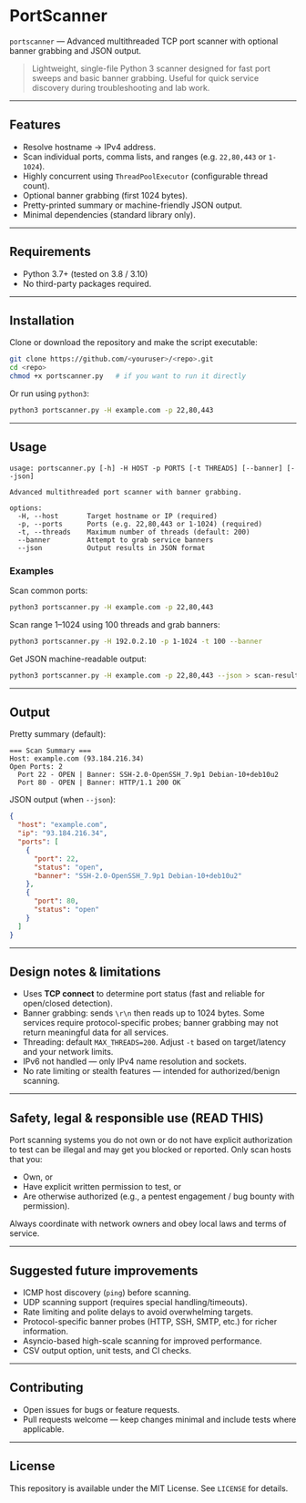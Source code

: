 # PortScanner

`portscanner` — Advanced multithreaded TCP port scanner with optional banner grabbing and JSON output.

> Lightweight, single-file Python 3 scanner designed for fast port sweeps and basic banner grabbing. Useful for quick service discovery during troubleshooting and lab work.

---

## Features

- Resolve hostname → IPv4 address.
- Scan individual ports, comma lists, and ranges (e.g. `22,80,443` or `1-1024`).
- Highly concurrent using `ThreadPoolExecutor` (configurable thread count).
- Optional banner grabbing (first 1024 bytes).
- Pretty-printed summary or machine-friendly JSON output.
- Minimal dependencies (standard library only).

---

## Requirements

- Python 3.7+ (tested on 3.8 / 3.10)
- No third-party packages required.

---

## Installation

Clone or download the repository and make the script executable:

```bash
git clone https://github.com/<youruser>/<repo>.git
cd <repo>
chmod +x portscanner.py   # if you want to run it directly
```

Or run using `python3`:

```bash
python3 portscanner.py -H example.com -p 22,80,443
```

---

## Usage

```
usage: portscanner.py [-h] -H HOST -p PORTS [-t THREADS] [--banner] [--json]

Advanced multithreaded port scanner with banner grabbing.

options:
  -H, --host       Target hostname or IP (required)
  -p, --ports      Ports (e.g. 22,80,443 or 1-1024) (required)
  -t, --threads    Maximum number of threads (default: 200)
  --banner         Attempt to grab service banners
  --json           Output results in JSON format
```

### Examples

Scan common ports:

```bash
python3 portscanner.py -H example.com -p 22,80,443
```

Scan range 1–1024 using 100 threads and grab banners:

```bash
python3 portscanner.py -H 192.0.2.10 -p 1-1024 -t 100 --banner
```

Get JSON machine-readable output:

```bash
python3 portscanner.py -H example.com -p 22,80,443 --json > scan-result.json
```

---

## Output

Pretty summary (default):

```
=== Scan Summary ===
Host: example.com (93.184.216.34)
Open Ports: 2
  Port 22 - OPEN | Banner: SSH-2.0-OpenSSH_7.9p1 Debian-10+deb10u2
  Port 80 - OPEN | Banner: HTTP/1.1 200 OK
```

JSON output (when `--json`):

```json
{
  "host": "example.com",
  "ip": "93.184.216.34",
  "ports": [
    {
      "port": 22,
      "status": "open",
      "banner": "SSH-2.0-OpenSSH_7.9p1 Debian-10+deb10u2"
    },
    {
      "port": 80,
      "status": "open"
    }
  ]
}
```

---

## Design notes & limitations

- Uses **TCP connect** to determine port status (fast and reliable for open/closed detection).
- Banner grabbing: sends `\r\n` then reads up to 1024 bytes. Some services require protocol-specific probes; banner grabbing may not return meaningful data for all services.
- Threading: default `MAX_THREADS=200`. Adjust `-t` based on target/latency and your network limits.
- IPv6 not handled — only IPv4 name resolution and sockets.
- No rate limiting or stealth features — intended for authorized/benign scanning.

---

## Safety, legal & responsible use (READ THIS)

Port scanning systems you do not own or do not have explicit authorization to test can be illegal and may get you blocked or reported. Only scan hosts that you:

- Own, or
- Have explicit written permission to test, or
- Are otherwise authorized (e.g., a pentest engagement / bug bounty with permission).

Always coordinate with network owners and obey local laws and terms of service.

---

## Suggested future improvements

- ICMP host discovery (`ping`) before scanning.
- UDP scanning support (requires special handling/timeouts).
- Rate limiting and polite delays to avoid overwhelming targets.
- Protocol-specific banner probes (HTTP, SSH, SMTP, etc.) for richer information.
- Asyncio-based high-scale scanning for improved performance.
- CSV output option, unit tests, and CI checks.

---

## Contributing

- Open issues for bugs or feature requests.
- Pull requests welcome — keep changes minimal and include tests where applicable.

---

## License

This repository is available under the MIT License. See `LICENSE` for details.
